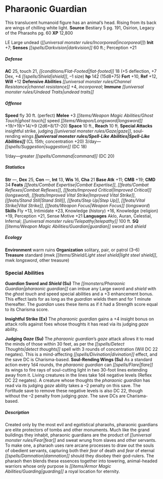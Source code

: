 ﻿---
cssclass: [monsters]
title1: Pharaonic Guardian
desc_short: This translucent humanoid figure has an animal's head. Rising from its
  back are wings of chilling white light.
title2: Pharaonic Guardian
CR: 11
sources:
- name: Bestiary 5
  page: 191
  link: http://paizo.com/products/btpy9g9x?Pathfinder-Roleplaying-Game-Bestiary-5
- name: Osirion, Legacy of the Pharaohs
  page: 60
  link: http://paizo.com/products/btpy93n8?Pathfinder-Campaign-Setting-Osirion-Legacy-of-Pharaohs
XP: 12800
alignment: LE
size: Large
type: undead
subtypes:
- incorporeal
initiative:
  bonus: 7
senses:
  darkvision: 60
AC:
  AC: 25
  touch: 21
  flat_footed: 18
  components:
    deflection: 5
    dex: 7
    shield: 4
    size: -1
HP:
  HP: 142
  long: 15d8+75
saves:
  fort: 10
  ref: 12
  will: 12
defensive_abilities:
- channel resistance +4
- incorporeal
immunities:
- undead traits
speeds:
  fly: 30
  fly_maneuverability: perfect
attacks:
  melee:
  - - text: +3 ghost touch speed longsword +19/+19/+14/+9 (2d6+8/17-20)
      entries:
      - - damage: 2d6+8
          crit_range: 17-20
      attack: +3 ghost touch speed longsword
      bonus:
      - 19
      - 19
      - 14
      - 9
  special:
  - insightful strike
  - judging gaze
  - soul-rending wings
space: 10
reach: 10
spell_like_abilities:
  entries:
  - name: suggestion
    source: default
    freq: 3/day
    DC: 18
  - name: greater command
    source: default
    freq: 1/day
    DC: 20
  sources:
  - name: default
    CL: 15
    concentration: 20
ability_scores:
  STR:
  DEX: 25
  CON:
  INT: 13
  WIS: 16
  CHA: 21
BAB: 11
CMB: 19
CMD: 34
feats:
- name: Combat Expertise
- name: Combat Reflexes
- name: Improved Critical (longsword)
- name: Improved Vital Strike
- name: Stand Still
- name: Step Up
- name: Vital Strike
- name: Weapon Focus (longsword)
skills:
  Fly: 13
  Intimidate: 23
  Knowledge (history): 16
  Knowledge (religion): 19
  Perception: 21
  Sense Motive: 21
languages:
- Aklo
- Auran
- Celestial
- Infernal
- telepathy 100 ft.
special_qualities:
- guardian sword and shield
ecology:
  environment: warm ruins
  organization: solitary, pair, or patrol (3-6)
  treasure_type: standard
  treasure:
  - mwk light steel shield
  - mwk longsword
  - other treasure
special_abilities:
  Guardian Sword and Shield (Su): The pharaonic guardian can imbue any Large sword
    and shield with the ghost touch and speed special abilities and a +3 enhancement
    bonus. This effect lasts for as long as the guardian wields them and for 1 minute
    thereafter. The guardian uses these items as if it had a Strength score equal
    to its Charisma score.
  Insightful Strike (Ex): The pharaonic guardian gains a +4 insight bonus on attack
    rolls against foes whose thoughts it has read via its judging gaze ability.
  Judging Gaze (Su): The pharaonic guardian's gaze attack allows it to read the minds
    of those within 30 feet, as per the detect thoughts spell with 3 rounds of concentration
    (Will DC 22 negates). This is a mind-affecting divination effect, and the save
    DC is Charisma-based.
  Soul-Rending Wings (Su): As a standard action every 1d4 rounds, the pharaonic guardian
    can flare its wings to fire rays of soul-cutting light in two 30-foot lines extending
    away from it. Living creatures in the lines take 1d4 negative levels (Reflex DC
    22 negates). A creature whose thoughts the pharaonic guardian has read via its
    judging gaze ability takes a -2 penalty on this save. The Fortitude save to remove
    these negative levels is also DC 22, though without the -2 penalty from judging
    gaze. The save DCs are Charisma-based.
desc_long: Created only by the most evil and egotistical pharaohs, pharaonic guardians
  are elite protectors of tombs and other monuments. Much like the grand buildings
  they inhabit, pharaonic guardians are the product of fear and sweat wrung from slaves
  and other servants. To make one, a pharaoh uses rare arcane processes to draw out
  the souls of obedient servants, capturing both their fear of death and fear of eternal
  damnation should they disobey their god-rulers. The pharaoh then blends these essences
  together into towering, animal-headed warriors whose only purpose is guarding a
  royal location for eternity.

---

# Pharaonic Guardian
This translucent humanoid figure has an animal’s head. Rising from its back are wings of chilling white light.
**Source** Bestiary 5 pg. 191, Osirion, Legacy of the Pharaohs pg. 60
**XP** 12,800

LE Large undead (_[[universal monster rules/Incorporeal|incorporeal]]_)
**Init** +7; **Senses** _[[spells/Darkvision|darkvision]]_ 60 ft.; Perception +21

##### Defense

**AC** 25, touch 21, _[[conditions/Flat-Footed|flat-footed]]_ 18 (+5 deflection, +7 Dex, +4 _[[spells/Shield|shield]]_, –1 size)
**hp** 142 (15d8+75)
**Fort** +10, **Ref** +12, **Will** +12
**Defensive Abilities** _[[universal monster rules/Channel Resistance|channel resistance]]_ +4, _incorporeal_; **Immune** _[[universal monster rules/Undead Traits|undead traits]]_

##### Offense
**Speed** fly 30 ft. (perfect)
**Melee** +3 _[[items/Weapon Magic Abilities/Ghost Touch|ghost touch]]_ speed _[[items/Weapon/Longsword|longsword]]_ +19/+19/+14/+9 (2d6+8/17–20)
**Space** 10 ft., **Reach** 10 ft.
**Special Attacks** insightful strike, judging _[[universal monster rules/Gaze|gaze]]_, soul-rending wings
**_[[universal monster rules/Spell-Like Abilities|Spell-Like Abilities]]_** (CL 15th; concentration +20)
3/day—_[[spells/Suggestion|suggestion]]_ (DC 18)

1/day—greater _[[spells/Command|command]]_ (DC 20)

##### Statistics
**Str** —, **Dex** 25, **Con** —, **Int** 13, **Wis** 16, **Cha** 21
**Base Atk** +11; **CMB** +19; **CMD** 34
**Feats** _[[feats/Combat Expertise|Combat Expertise]]_, _[[feats/Combat Reflexes|Combat Reflexes]]_, _[[feats/Improved Critical|Improved Critical]]_ (_longsword_), _[[feats/Improved Vital Strike|Improved Vital Strike]]_, _[[feats/Stand Still|Stand Still]]_, _[[feats/Step Up|Step Up]]_, _[[feats/Vital Strike|Vital Strike]]_, _[[feats/Weapon Focus|Weapon Focus]]_ (_longsword_)
**Skills** Fly +13, Intimidate +23, Knowledge (history) +16, Knowledge (religion) +19, Perception +21, Sense Motive +21
**Languages** Aklo, Auran, Celestial, Infernal; _[[universal monster rules/Telepathy|telepathy]]_ 100 ft.
**SQ** _[[items/Weapon Magic Abilities/Guardian|guardian]]_ sword and _shield_

##### Ecology

**Environment** warm ruins
**Organization** solitary, pair, or patrol (3–6)
**Treasure** standard (mwk _[[items/Shield/Light steel shield|light steel shield]]_, mwk _longsword_, other treasure)

### Special Abilities

**_Guardian_ Sword and _Shield_ (Su)** The _[[monsters/Pharaonic Guardian|pharaonic guardian]]_ can imbue any Large sword and _shield_ with the _ghost touch_ and speed special abilities and a +3 enhancement bonus. This effect lasts for as long as the _guardian_ wields them and for 1 minute thereafter. The _guardian_ uses these items as if it had a Strength score equal to its Charisma score.

**Insightful Strike (Ex)** The _pharaonic guardian_ gains a +4 insight bonus on attack rolls against foes whose thoughts it has read via its judging _gaze_ ability.

**Judging _Gaze_ (Su)** The _pharaonic guardian_’s _gaze_ attack allows it to read the minds of those within 30 feet, as per the _[[spells/Detect Thoughts|detect thoughts]]_ spell with 3 rounds of concentration (Will DC 22 negates). This is a mind-affecting _[[spells/Divination|divination]]_ effect, and the save DC is Charisma-based.
**Soul-Rending Wings (Su)** As a standard action every 1d4 rounds, the _pharaonic guardian_ can _[[spells/Flare|flare]]_ its wings to fire rays of soul-cutting light in two 30-foot lines extending away from it. Living creatures in the lines take 1d4 negative levels (Reflex DC 22 negates). A creature whose thoughts the _pharaonic guardian_ has read via its judging _gaze_ ability takes a –2 penalty on this save. The Fortitude save to remove these negative levels is also DC 22, though without the –2 penalty from judging _gaze_. The save DCs are Charisma-based.

##### Description

Created only by the most evil and egotistical pharaohs, pharaonic guardians are elite protectors of tombs and other monuments. Much like the grand buildings they inhabit, pharaonic guardians are the product of _[[universal monster rules/Fear|fear]]_ and sweat wrung from slaves and other servants. To make one, a pharaoh uses rare arcane processes to draw out the souls of obedient servants, capturing both their _fear_ of death and _fear_ of eternal _[[spells/Damnation|damnation]]_ should they disobey their god-rulers. The pharaoh then blends these essences together into towering, animal-headed warriors whose only purpose is _[[items/Armor Magic Abilities/Guarding|guarding]]_ a royal location for eternity.